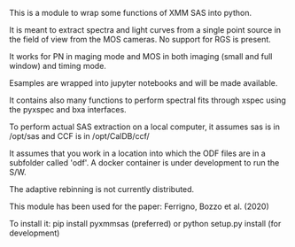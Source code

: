 This is a module to wrap some functions of XMM SAS into python.

It is meant to extract spectra and light curves from a single point source in the field of view from the MOS cameras. No support for RGS is present.

It works for PN in maging mode and MOS in both imaging (small and full window) and timing mode.

Esamples are wrapped into jupyter notebooks and will be made available.

It contains also many functions to perform spectral fits through xspec using the pyxspec and bxa interfaces.

To perform actual SAS extraction on a local computer, it assumes sas is in
/opt/sas
and CCF is in
/opt/CalDB/ccf/

It assumes that you work in a location into which the ODF files are in a subfolder called 'odf'.
A docker container is under development to run the S/W.

The adaptive rebinning is not currently distributed.

This module has been used for the paper:
Ferrigno, Bozzo et al. (2020)

To install it:
pip install pyxmmsas (preferred)
or
python setup.py install (for development)
